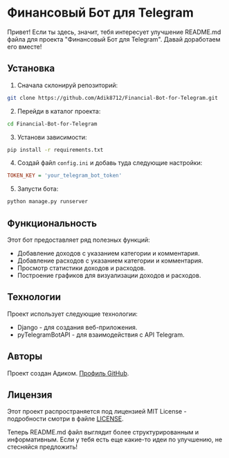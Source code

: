 # Финансовый Бот для Telegram

Привет! Если ты здесь, значит, тебя интересует улучшение README.md файла для проекта "Финансовый Бот для Telegram". Давай доработаем его вместе!

## Установка

1. Сначала склонируй репозиторий:

```bash
git clone https://github.com/Adik8712/Financial-Bot-for-Telegram.git
```

2. Перейди в каталог проекта:

```bash
cd Financial-Bot-for-Telegram
```

3. Установи зависимости:

```bash
pip install -r requirements.txt
```

4. Создай файл `config.ini` и добавь туда следующие настройки:

```ini
TOKEN_KEY = 'your_telegram_bot_token'
```

5. Запусти бота:

```bash
python manage.py runserver
```

## Функциональность

Этот бот предоставляет ряд полезных функций:

- Добавление доходов с указанием категории и комментария.
- Добавление расходов с указанием категории и комментария.
- Просмотр статистики доходов и расходов.
- Построение графиков для визуализации доходов и расходов.

## Технологии

Проект использует следующие технологии:

- Django - для создания веб-приложения.
- pyTelegramBotAPI - для взаимодействия с API Telegram.

## Авторы

Проект создан Адиком. [Профиль GitHub](https://github.com/Adik8712).

## Лицензия

Этот проект распространяется под лицензией MIT License - подробности смотри в файле [LICENSE](LICENSE).

Теперь README.md файл выглядит более структурированным и информативным. Если у тебя есть еще какие-то идеи по улучшению, не стесняйся предложить!